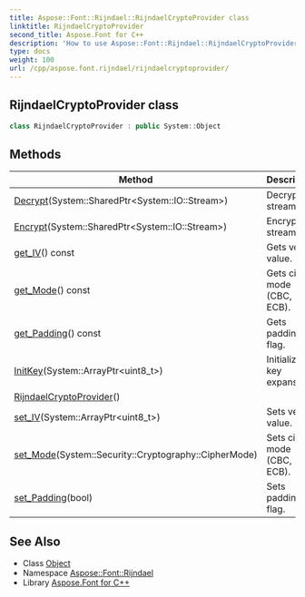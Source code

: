 ```yaml
---
title: Aspose::Font::Rijndael::RijndaelCryptoProvider class
linktitle: RijndaelCryptoProvider
second_title: Aspose.Font for C++
description: 'How to use Aspose::Font::Rijndael::RijndaelCryptoProvider class in C++.'
type: docs
weight: 100
url: /cpp/aspose.font.rijndael/rijndaelcryptoprovider/
---
```

## RijndaelCryptoProvider class




```cpp
class RijndaelCryptoProvider : public System::Object
```

## Methods

| Method | Description |
| --- | --- |
| [Decrypt](./decrypt/)(System::SharedPtr\<System::IO::Stream\>) | Decrypts a stream. |
| [Encrypt](./encrypt/)(System::SharedPtr\<System::IO::Stream\>) | Encrypts a stream. |
| [get_IV](./get_iv/)() const | Gets vector value. |
| [get_Mode](./get_mode/)() const | Gets cipher mode (CBC, ECB). |
| [get_Padding](./get_padding/)() const | Gets padding flag. |
| [InitKey](./initkey/)(System::ArrayPtr\<uint8_t\>) | Initialize key expansion. |
| [RijndaelCryptoProvider](./rijndaelcryptoprovider/)() |  |
| [set_IV](./set_iv/)(System::ArrayPtr\<uint8_t\>) | Sets vector value. |
| [set_Mode](./set_mode/)(System::Security::Cryptography::CipherMode) | Sets cipher mode (CBC, ECB). |
| [set_Padding](./set_padding/)(bool) | Sets padding flag. |
## See Also

* Class [Object](../../system/object/)
* Namespace [Aspose::Font::Rijndael](../)
* Library [Aspose.Font for C++](../../)
